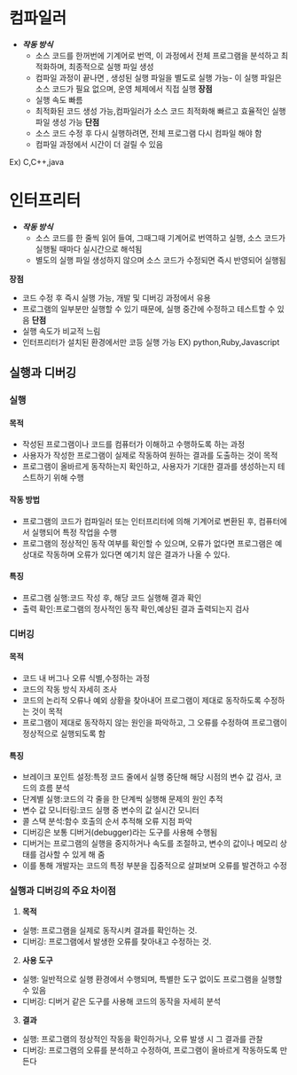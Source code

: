 # 컴파일러
* ***작동 방식***  
  * 소스 코드를 한꺼번에 기계어로 번역, 이 과정에서 전체 프로그램을 분석하고 최적화하며, 최종적으로 실행 파일 생성
  * 컴파일 과정이 끝나면 , 생성된 실행 파일을 별도로 실행 가능- 이 실행 파일은 소스 코드가 필요 없으며, 운영 체제에서 직접 실행
**장점**
  - 실행 속도 빠름
  - 최적화된 코드 생성 가능,컴파일러가 소스 코드 최적화해 빠르고 효율적인 실행 파일 생성 가능
**단점**
  - 소스 코드 수정 후 다시 실행하려면, 전체 프로그램 다시 컴파일 해야 함
  - 컴파일 과정에서 시간이 더 걸릴 수 있음
 
Ex) C,C++,java
# 인터프리터
* ***작동 방식***
  * 소스 코드를 한 줄씩 읽어 들여, 그때그때 기계어로 번역하고 실행, 소스 코드가 실행될 때마다 실시간으로 해석됨
  * 별도의 실행 파일 생성하지 않으며 소스 코드가 수정되면 즉시 반영되어 실행됨

**장점**
  - 코드 수정 후 즉시 실행 가능, 개발 및 디버깅 과정에서 유용
  - 프로그램의 일부분만 실행할 수 있기 때문에, 실행 중간에 수정하고 테스트할 수 있음
**단점**
  - 실행 속도가 비교적 느림
  - 인터프리터가 설치된 환경에서만 코등 실행 가능
EX) python,Ruby,Javascript


## 실행과 디버깅

### 실행
 #### 목적
  - 작성된 프로그램이나 코드를 컴퓨터가 이해하고 수행하도록 하는 과정
  - 사용자가 작성한 프로그램이 실제로 작동하여 원하는 결과를 도출하는 것이 목적
  - 프로그램이 올바르게 동작하는지 확인하고, 사용자가 기대한 결과를 생성하는지 테스트하기 위해 수행

 #### 작동 방법
  - 프로그램의 코드가 컴파일러 또는 인터프리터에 의해 기계어로 변환된 후, 컴퓨터에서 실행되어 특정 작업을 수행
  - 프로그램의 정상적인 동작 여부를 확인할 수 있으며, 오류가 없다면 프로그램은 예상대로 작동하며 오류가 있다면 예기치 않은 결과가 나올 수 있다.

 #### 특징
  - 프로그램 실행:코드 작성 후, 해당 코드 실행해 결과 확인
  - 출력 확인:프로그램의 정사적인 동작 확인,예상된 결과 출력되는지 검사

 ### 디버깅
  #### 목적
   - 코드 내 버그나 오류 식별,수정하는 과정
   - 코드의 작동 방식 자세히 조사
   - 코드의 논리적 오류나 예외 상황을 찾아내어 프로그램이 제대로 동작하도록 수정하는 것이 목적
   - 프로그램이 제대로 동작하지 않는 원인을 파악하고, 그 오류를 수정하여 프로그램이 정상적으로 실행되도록 함
 
  #### 특징
   - 브레이크 포인트 설정:특정 코드 줄에서 실행 중단해 해당 시점의 변수 값 검사, 코드의 흐름 분석
   - 단계별 실행:코드의 각 줄을 한 단계씩 실행해 문제의 원인 추적
   - 변수 값 모니터링:코드 실행 중 변수의 값 실시간 모니터
   - 콜 스택 분석:함수 호출의 순서 추적해 오류 지점 파악
   - 디버깅은 보통 디버거(debugger)라는 도구를 사용해 수행됨
   - 디버거는 프로그램의 실행을 중지하거나 속도를 조절하고, 변수의 값이나 메모리 상태를 검사할 수 있게 해 줌
   - 이를 통해 개발자는 코드의 특정 부분을 집중적으로 살펴보며 오류를 발견하고 수정

### 실행과 디버깅의 주요 차이점
1) **목적**
  * 실행: 프로그램을 실제로 동작시켜 결과를 확인하는 것.
  * 디버깅: 프로그램에서 발생한 오류를 찾아내고 수정하는 것.
2) **사용 도구**

  * 실행: 일반적으로 실행 환경에서 수행되며, 특별한 도구 없이도 프로그램을 실행할 수 있음
  * 디버깅: 디버거 같은 도구를 사용해 코드의 동작을 자세히 분석
3) **결과**
  * 실행: 프로그램의 정상적인 작동을 확인하거나, 오류 발생 시 그 결과를 관찰
  * 디버깅: 프로그램의 오류를 분석하고 수정하여, 프로그램이 올바르게 작동하도록 만든다

